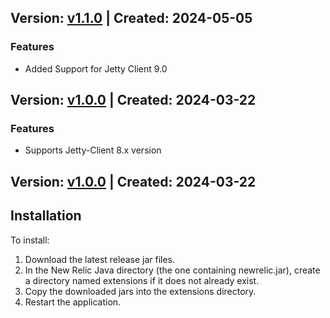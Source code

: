 ## Version: [v1.1.0](https://github.com/newrelic-experimental/newrelic-java-jetty-client/releases/tag/v1.1.0) | Created: 2024-05-05
### Features

- Added Support for Jetty Client 9.0

## Version: [v1.0.0](https://github.com/newrelic-experimental/newrelic-java-jetty-client/releases/tag/v1.0.0) | Created: 2024-03-22
### Features
- Supports Jetty-Client 8.x version


## Version: [v1.0.0](https://github.com/newrelic-experimental/newrelic-java-jetty-client/releases/tag/v1.0.0) | Created: 2024-03-22
## Installation

To install:

1. Download the latest release jar files.
2. In the New Relic Java directory (the one containing newrelic.jar), create a directory named extensions if it does not already exist.
3. Copy the downloaded jars into the extensions directory.
4. Restart the application.   
